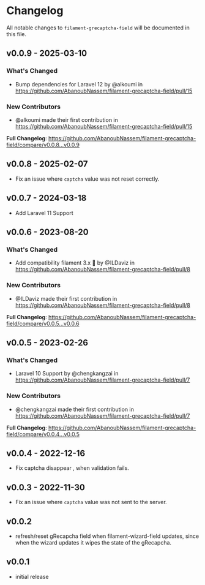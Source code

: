 # Changelog

All notable changes to `filament-grecaptcha-field` will be documented in this file.

## v0.0.9 - 2025-03-10

### What's Changed

* Bump dependencies for Laravel 12 by @alkoumi in https://github.com/AbanoubNassem/filament-grecaptcha-field/pull/15

### New Contributors

* @alkoumi made their first contribution in https://github.com/AbanoubNassem/filament-grecaptcha-field/pull/15

**Full Changelog**: https://github.com/AbanoubNassem/filament-grecaptcha-field/compare/v0.0.8...v0.0.9

## v0.0.8 - 2025-02-07

- Fix an issue where `captcha` value was not reset correctly.

## v0.0.7 - 2024-03-18

- Add Laravel 11 Support

## v0.0.6 - 2023-08-20

### What's Changed

- Add compatibility filament 3.x 🌝 by @ILDaviz in https://github.com/AbanoubNassem/filament-grecaptcha-field/pull/8

### New Contributors

- @ILDaviz made their first contribution in https://github.com/AbanoubNassem/filament-grecaptcha-field/pull/8

**Full Changelog**: https://github.com/AbanoubNassem/filament-grecaptcha-field/compare/v0.0.5...v0.0.6

## v0.0.5 - 2023-02-26

### What's Changed

- Laravel 10 Support by @chengkangzai in https://github.com/AbanoubNassem/filament-grecaptcha-field/pull/7

### New Contributors

- @chengkangzai made their first contribution in https://github.com/AbanoubNassem/filament-grecaptcha-field/pull/7

**Full Changelog**: https://github.com/AbanoubNassem/filament-grecaptcha-field/compare/v0.0.4...v0.0.5

## v0.0.4 - 2022-12-16

- Fix captcha disappear , when validation fails.

## v0.0.3 - 2022-11-30

- Fix an issue where `captcha` value was not sent to the server.

## v0.0.2

- refresh/reset gRecapcha field when filament-wizard-field updates, since when the wizard updates it wipes the state of the gRecapcha.

## v0.0.1

- initial release
